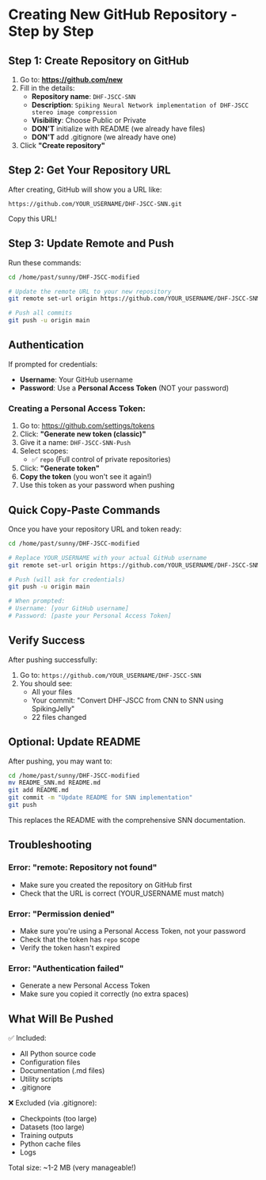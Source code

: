 # Creating New GitHub Repository - Step by Step

## Step 1: Create Repository on GitHub

1. Go to: **https://github.com/new**
2. Fill in the details:
   - **Repository name**: `DHF-JSCC-SNN`
   - **Description**: `Spiking Neural Network implementation of DHF-JSCC stereo image compression`
   - **Visibility**: Choose Public or Private
   - **DON'T** initialize with README (we already have files)
   - **DON'T** add .gitignore (we already have one)
3. Click **"Create repository"**

## Step 2: Get Your Repository URL

After creating, GitHub will show you a URL like:
```
https://github.com/YOUR_USERNAME/DHF-JSCC-SNN.git
```

Copy this URL!

## Step 3: Update Remote and Push

Run these commands:

```bash
cd /home/past/sunny/DHF-JSCC-modified

# Update the remote URL to your new repository
git remote set-url origin https://github.com/YOUR_USERNAME/DHF-JSCC-SNN.git

# Push all commits
git push -u origin main
```

## Authentication

If prompted for credentials:
- **Username**: Your GitHub username
- **Password**: Use a **Personal Access Token** (NOT your password)

### Creating a Personal Access Token:
1. Go to: https://github.com/settings/tokens
2. Click: **"Generate new token (classic)"**
3. Give it a name: `DHF-JSCC-SNN-Push`
4. Select scopes:
   - ✅ `repo` (Full control of private repositories)
5. Click: **"Generate token"**
6. **Copy the token** (you won't see it again!)
7. Use this token as your password when pushing

## Quick Copy-Paste Commands

Once you have your repository URL and token ready:

```bash
cd /home/past/sunny/DHF-JSCC-modified

# Replace YOUR_USERNAME with your actual GitHub username
git remote set-url origin https://github.com/YOUR_USERNAME/DHF-JSCC-SNN.git

# Push (will ask for credentials)
git push -u origin main

# When prompted:
# Username: [your GitHub username]
# Password: [paste your Personal Access Token]
```

## Verify Success

After pushing successfully:
1. Go to: `https://github.com/YOUR_USERNAME/DHF-JSCC-SNN`
2. You should see:
   - All your files
   - Your commit: "Convert DHF-JSCC from CNN to SNN using SpikingJelly"
   - 22 files changed

## Optional: Update README

After pushing, you may want to:

```bash
cd /home/past/sunny/DHF-JSCC-modified
mv README_SNN.md README.md
git add README.md
git commit -m "Update README for SNN implementation"
git push
```

This replaces the README with the comprehensive SNN documentation.

## Troubleshooting

### Error: "remote: Repository not found"
- Make sure you created the repository on GitHub first
- Check that the URL is correct (YOUR_USERNAME must match)

### Error: "Permission denied"
- Make sure you're using a Personal Access Token, not your password
- Check that the token has `repo` scope
- Verify the token hasn't expired

### Error: "Authentication failed"
- Generate a new Personal Access Token
- Make sure you copied it correctly (no extra spaces)

## What Will Be Pushed

✅ Included:
- All Python source code
- Configuration files
- Documentation (.md files)
- Utility scripts
- .gitignore

❌ Excluded (via .gitignore):
- Checkpoints (too large)
- Datasets (too large)
- Training outputs
- Python cache files
- Logs

Total size: ~1-2 MB (very manageable!)
